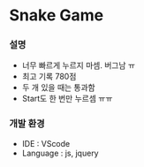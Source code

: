 # Snake Game

### 설명

- 너무 빠르게 누르지 마셈. 버그남 ㅠ
- 최고 기록 780점
- 두 개 있을 때는 통과함
- Start도 한 번만 누르셈 ㅠㅠ

### 개발 환경
- IDE : VScode
- Language : js, jquery


